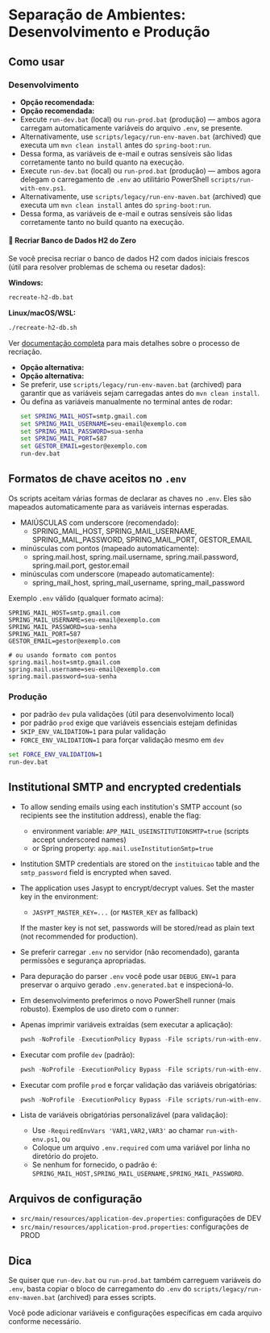# Separação de Ambientes: Desenvolvimento e Produção

## Como usar

### Desenvolvimento

- **Opção recomendada:**
- **Opção recomendada:**
- Execute `run-dev.bat` (local) ou `run-prod.bat` (produção) — ambos agora carregam automaticamente variáveis do arquivo `.env`, se presente.
- Alternativamente, use `scripts/legacy/run-env-maven.bat` (archived) que executa um `mvn clean install` antes do `spring-boot:run`.
- Dessa forma, as variáveis de e-mail e outras sensíveis são lidas corretamente tanto no build quanto na execução.
- Execute `run-dev.bat` (local) ou `run-prod.bat` (produção) — ambos agora delegam o carregamento de `.env` ao utilitário PowerShell `scripts/run-with-env.ps1`.
- Alternativamente, use `scripts/legacy/run-env-maven.bat` (archived) que executa um `mvn clean install` antes do `spring-boot:run`.
- Dessa forma, as variáveis de e-mail e outras sensíveis são lidas corretamente tanto no build quanto na execução.

#### 🔄 Recriar Banco de Dados H2 do Zero

Se você precisa recriar o banco de dados H2 com dados iniciais frescos (útil para resolver problemas de schema ou resetar dados):

**Windows:**
```cmd
recreate-h2-db.bat
```

**Linux/macOS/WSL:**
```bash
./recreate-h2-db.sh
```

Ver [documentação completa](docs/recreate-h2-database.md) para mais detalhes sobre o processo de recriação.

- **Opção alternativa:**
- **Opção alternativa:**
- Se preferir, use `scripts/legacy/run-env-maven.bat` (archived) para garantir que as variáveis sejam carregadas antes do `mvn clean install`.
- Ou defina as variáveis manualmente no terminal antes de rodar:
  ```cmd
  set SPRING_MAIL_HOST=smtp.gmail.com
  set SPRING_MAIL_USERNAME=seu-email@exemplo.com
  set SPRING_MAIL_PASSWORD=sua-senha
  set SPRING_MAIL_PORT=587
  set GESTOR_EMAIL=gestor@exemplo.com
  run-dev.bat
  ```

## Formatos de chave aceitos no `.env`

Os scripts aceitam várias formas de declarar as chaves no `.env`. Eles são mapeados automaticamente para as variáveis internas esperadas.

- MAIÚSCULAS com underscore (recomendado):
  - SPRING_MAIL_HOST, SPRING_MAIL_USERNAME, SPRING_MAIL_PASSWORD, SPRING_MAIL_PORT, GESTOR_EMAIL
- minúsculas com pontos (mapeado automaticamente):
  - spring.mail.host, spring.mail.username, spring.mail.password, spring.mail.port, gestor.email
- minúsculas com underscore (mapeado automaticamente):
  - spring_mail_host, spring_mail_username, spring_mail_password

Exemplo `.env` válido (qualquer formato acima):

```
SPRING_MAIL_HOST=smtp.gmail.com
SPRING_MAIL_USERNAME=seu-email@exemplo.com
SPRING_MAIL_PASSWORD=sua-senha
SPRING_MAIL_PORT=587
GESTOR_EMAIL=gestor@exemplo.com

# ou usando formato com pontos
spring.mail.host=smtp.gmail.com
spring.mail.username=seu-email@exemplo.com
spring.mail.password=sua-senha
```

### Produção

- por padrão `dev` pula validações (útil para desenvolvimento local)
- por padrão `prod` exige que variáveis essenciais estejam definidas
- `SKIP_ENV_VALIDATION=1` para pular validação
- `FORCE_ENV_VALIDATION=1` para forçar validação mesmo em `dev`

```cmd
set FORCE_ENV_VALIDATION=1
run-dev.bat
```

## Institutional SMTP and encrypted credentials

- To allow sending emails using each institution's SMTP account (so recipients see the institution address), enable the flag:

  - environment variable: `APP_MAIL_USEINSTITUTIONSMTP=true` (scripts accept underscored names)
  - or Spring property: `app.mail.useInstitutionSmtp=true`

- Institution SMTP credentials are stored on the `instituicao` table and the `smtp_password` field is encrypted when saved.
- The application uses Jasypt to encrypt/decrypt values. Set the master key in the environment:

  - `JASYPT_MASTER_KEY=...` (or `MASTER_KEY` as fallback)

  If the master key is not set, passwords will be stored/read as plain text (not recommended for production).

- Se preferir carregar `.env` no servidor (não recomendado), garanta permissões e segurança apropriadas.

- Para depuração do parser `.env` você pode usar `DEBUG_ENV=1` para preservar o arquivo gerado `.env.generated.bat` e inspecioná-lo.
- Em desenvolvimento preferimos o novo PowerShell runner (mais robusto). Exemplos de uso direto com o runner:

- Apenas imprimir variáveis extraídas (sem executar a aplicação):

  ```powershell
  pwsh -NoProfile -ExecutionPolicy Bypass -File scripts/run-with-env.ps1 -PrintVarsOnly -Debug
  ```

- Executar com profile `dev` (padrão):

  ```powershell
  pwsh -NoProfile -ExecutionPolicy Bypass -File scripts/run-with-env.ps1 -Profile dev
  ```

- Executar com profile `prod` e forçar validação das variáveis obrigatórias:

  ```powershell
  pwsh -NoProfile -ExecutionPolicy Bypass -File scripts/run-with-env.ps1 -Profile prod -ForceValidate
  ```

- Lista de variáveis obrigatórias personalizável (para validação):
  - Use `-RequiredEnvVars 'VAR1,VAR2,VAR3'` ao chamar `run-with-env.ps1`, ou
  - Coloque um arquivo `.env.required` com uma variável por linha no diretório do projeto.
  - Se nenhum for fornecido, o padrão é: `SPRING_MAIL_HOST,SPRING_MAIL_USERNAME,SPRING_MAIL_PASSWORD`.

## Arquivos de configuração

- `src/main/resources/application-dev.properties`: configurações de DEV
- `src/main/resources/application-prod.properties`: configurações de PROD

## Dica

Se quiser que `run-dev.bat` ou `run-prod.bat` também carreguem variáveis do `.env`, basta copiar o bloco de carregamento do `.env` do `scripts/legacy/run-env-maven.bat` (archived) para esses scripts.

Você pode adicionar variáveis e configurações específicas em cada arquivo conforme necessário.
